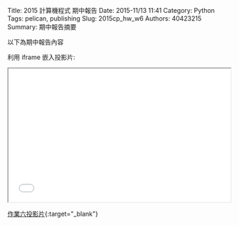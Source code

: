 Title: 2015 計算機程式 期中報告
Date: 2015-11/13 11:41
Category: Python
Tags: pelican, publishing
Slug: 2015cp_hw_w6
Authors: 40423215
Summary: 期中報告摘要

以下為期中報告內容

利用 iframe 嵌入投影片:

<iframe src="40423215_cp_w6_p.html" width="500" height="300"></iframe>

[作業六投影片](40423215_cp_w6_p.html){:target="_blank"}
